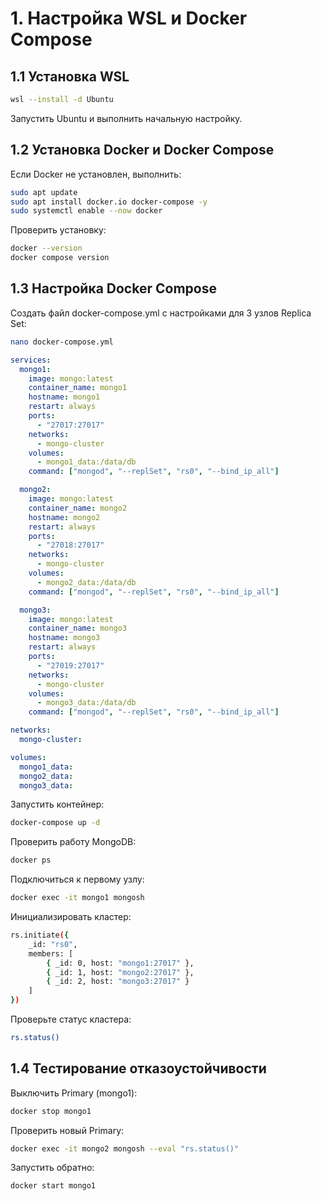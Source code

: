 # 1. Настройка WSL и Docker Compose

## 1.1 Установка WSL
```sh
wsl --install -d Ubuntu
```
Запустить Ubuntu и выполнить начальную настройку.

## 1.2 Установка Docker и Docker Compose
Если Docker не установлен, выполнить:
```sh
sudo apt update
sudo apt install docker.io docker-compose -y
sudo systemctl enable --now docker
```

Проверить установку:
```sh
docker --version
docker compose version
```

## 1.3 Настройка Docker Compose
Создать файл docker-compose.yml с настройками для 3 узлов Replica Set:
```sh
nano docker-compose.yml
```
```yaml
services:
  mongo1:
    image: mongo:latest
    container_name: mongo1
    hostname: mongo1
    restart: always
    ports:
      - "27017:27017"
    networks:
      - mongo-cluster
    volumes:
      - mongo1_data:/data/db
    command: ["mongod", "--replSet", "rs0", "--bind_ip_all"]

  mongo2:
    image: mongo:latest
    container_name: mongo2
    hostname: mongo2
    restart: always
    ports:
      - "27018:27017"
    networks:
      - mongo-cluster
    volumes:
      - mongo2_data:/data/db
    command: ["mongod", "--replSet", "rs0", "--bind_ip_all"]

  mongo3:
    image: mongo:latest
    container_name: mongo3
    hostname: mongo3
    restart: always
    ports:
      - "27019:27017"
    networks:
      - mongo-cluster
    volumes:
      - mongo3_data:/data/db
    command: ["mongod", "--replSet", "rs0", "--bind_ip_all"]

networks:
  mongo-cluster:

volumes:
  mongo1_data:
  mongo2_data:
  mongo3_data:
```
Запустить контейнер:
```sh
docker-compose up -d
```
Проверить работу MongoDB:
```sh
docker ps
```
Подключиться к первому узлу:
```sh
docker exec -it mongo1 mongosh
```
Инициализировать кластер:
```sh
rs.initiate({
    _id: "rs0",
    members: [
        { _id: 0, host: "mongo1:27017" },
        { _id: 1, host: "mongo2:27017" },
        { _id: 2, host: "mongo3:27017" }
    ]
})
```
Проверьте статус кластера:
```sh
rs.status()
```
## 1.4 Тестирование отказоустойчивости
Выключить Primary (mongo1):
```sh
docker stop mongo1
```
Проверить новый Primary:
```sh
docker exec -it mongo2 mongosh --eval "rs.status()"
```
Запустить обратно:
```sh
docker start mongo1
```


